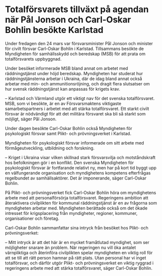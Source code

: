# Totalförsvarets tillväxt på agendan när Pål Jonson och Carl-Oskar Bohlin besökte Karlstad

Under fredagen den 24 mars var försvarsminister Pål Jonson och minister för civilt försvar Carl-Oskar Bohlin i Karlstad. Tillsammans besökte de Myndigheten för samhällsskydd och beredskap (MSB) för att prata om totalförsvarets uppbyggnad.

Under besöket informerade MSB bland annat om arbetet med räddningstjänst under höjd beredskap. Myndigheten har studerat hur räddningstjänsterna arbetar i Ukraina, där de idag bland annat också arbetar med min- och ammunitionsröjning, och dragit flera slutsatser om hur svensk räddningstjänst kan anpassas för krigets krav.

– Karlstad och Värmland utgör ett viktigt nav för det svenska totalförsvaret. MSB, som vi besökte, är en av Försvarsmaktens viktigaste samarbetspartners i arbetet med att stärka totalförsvaret. Ett starkt civilt försvar är nödvändigt för att det militära försvaret ska bli så starkt som möjligt, säger Pål Jonson.

Under dagen besökte Carl-Oskar Bohlin också Myndigheten för psykologiskt försvar samt Plikt- och prövningsverket i Karlstad.

Myndigheten för psykologiskt försvar informerade om sitt arbete med förmågeutveckling, utbildning och forskning.

– Kriget i Ukraina visar vilken skillnad stark försvarsvilja och motståndskraft hos befolkningen gör i en konflikt. Den svenska Myndigheten för psykologiskt försvar är fortfarande relativt ny, men har på kort tid byggt upp en välfungerande organisation och myndighetens kompetens efterfrågas regelbundet av samhällsaktörer. Det är imponerande, säger Carl-Oskar Bohlin.

På Plikt- och prövningsverket fick Carl-Oskar Bohlin höra om myndighetens arbete med att personalförsörja totalförsvaret. Regeringens ambition att återaktivera civilplikten för kommunal räddningstjänst är en av frågorna som myndigheten arbetar med. Myndigheten berättade också om det ökade intresset för krigsplacering från myndigheter, regioner, kommuner, organisationer och företag.

Carl-Oskar Bohlin sammanfattar sina intryck från besöket hos Plikt- och prövningsverket:

– Mitt intryck är att det här är en mycket framåtlutad myndighet, som ser möjligheter snarare än problem. När regeringen nu vill öka antalet värnpliktiga och återinföra civilplikten spelar myndigheten en viktig roll för att se till att rätt person hamnar på rätt plats. Utan personal har vi inget totalförsvar, och därför utgör Plikt- och prövningsverket en viktig ryggrad i regeringens arbete med att stärka totalförsvaret, säger Carl-Oskar Bohlin.
